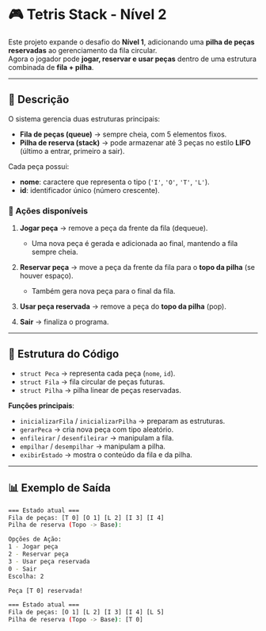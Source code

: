 # 🎮 Tetris Stack - Nível 2

Este projeto expande o desafio do **Nível 1**, adicionando uma **pilha de peças reservadas** ao gerenciamento da fila circular.  
Agora o jogador pode **jogar, reservar e usar peças** dentro de uma estrutura combinada de **fila + pilha**.

---

## 📌 Descrição

O sistema gerencia duas estruturas principais:

-   **Fila de peças (queue)** → sempre cheia, com 5 elementos fixos.
-   **Pilha de reserva (stack)** → pode armazenar até 3 peças no estilo **LIFO** (último a entrar, primeiro a sair).

Cada peça possui:

-   **nome**: caractere que representa o tipo (`'I'`, `'O'`, `'T'`, `'L'`).
-   **id**: identificador único (número crescente).

### 🔹 Ações disponíveis

1. **Jogar peça** → remove a peça da frente da fila (dequeue).

    - Uma nova peça é gerada e adicionada ao final, mantendo a fila sempre cheia.

2. **Reservar peça** → move a peça da frente da fila para o **topo da pilha** (se houver espaço).

    - Também gera nova peça para o final da fila.

3. **Usar peça reservada** → remove a peça do **topo da pilha** (pop).

4. **Sair** → finaliza o programa.

---

## 📂 Estrutura do Código

-   `struct Peca` → representa cada peça (`nome`, `id`).
-   `struct Fila` → fila circular de peças futuras.
-   `struct Pilha` → pilha linear de peças reservadas.

**Funções principais**:

-   `inicializarFila` / `inicializarPilha` → preparam as estruturas.
-   `gerarPeca` → cria nova peça com tipo aleatório.
-   `enfileirar` / `desenfileirar` → manipulam a fila.
-   `empilhar` / `desempilhar` → manipulam a pilha.
-   `exibirEstado` → mostra o conteúdo da fila e da pilha.

---

## 📊 Exemplo de Saída

```bash
=== Estado atual ===
Fila de peças: [T 0] [O 1] [L 2] [I 3] [I 4]
Pilha de reserva (Topo -> Base):

Opções de Ação:
1 - Jogar peça
2 - Reservar peça
3 - Usar peça reservada
0 - Sair
Escolha: 2

Peça [T 0] reservada!

=== Estado atual ===
Fila de peças: [O 1] [L 2] [I 3] [I 4] [L 5]
Pilha de reserva (Topo -> Base): [T 0]
```
